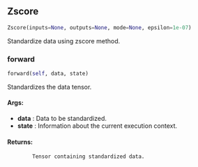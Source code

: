 ## Zscore
```python
Zscore(inputs=None, outputs=None, mode=None, epsilon=1e-07)
```
Standardize data using zscore method.    

### forward
```python
forward(self, data, state)
```
Standardizes the data tensor.

#### Args:

* **data** :  Data to be standardized.
* **state** :  Information about the current execution context.

#### Returns:
            Tensor containing standardized data.        